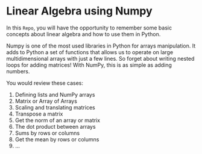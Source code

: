 # Linear Algebra using Numpy
In this `Repo`, you will have the opportunity to remember some basic concepts about linear algebra and how to use them in Python.

Numpy is one of the most used libraries in Python for arrays manipulation. It adds to Python a set of functions that allows us to operate on large multidimensional arrays with just a few lines. So forget about writing nested loops for adding matrices! With NumPy, this is as simple as adding numbers.

You would review these cases:

1. Defining lists and NumPy arrays
2. Matrix or Array of Arrays
3. Scaling and translating matrices
4. Transpose a matrix
5. Get the norm of an array or matrix
6. The dot product between arrays
7. Sums by rows or columns
8. Get the mean by rows or columns
9. ...
